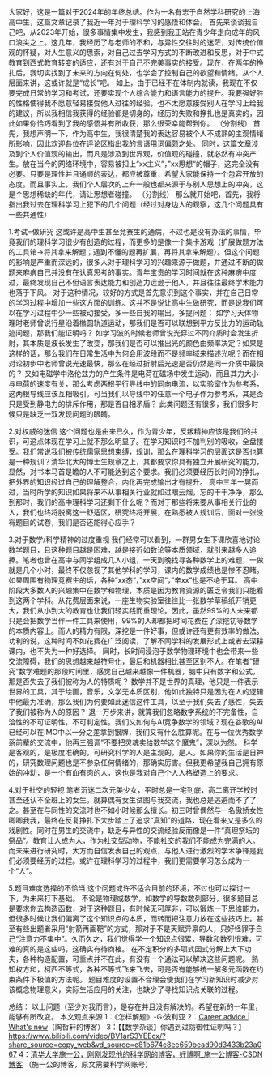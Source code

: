 大家好，这是一篇对于2024年的年终总结。作为一名有志于自然学科研究的上海高中生，这篇文章记录了我近一年对于理科学习的感悟和体会。
首先来谈谈我自己吧，从2023年开始，很多事情集中发生，我感到我正站在青少年走向成年的风口浪尖之上。这几年，我经历了与老师的不和，与异性交往时的迷茫，对传统价值观的怀疑，对人生意义的思索，对自己过去学习方式的不断改进和反思，对于中式教育到西式教育转变的适应，还有对于自己不完美事实的接受。现在，在两年的挣扎后，我切实找到了未来的方向在何处，也学会了控制自己的欲望和情绪。从个人层面来讲，这或许就是“成长”吧。
如上，由于已经不在体制内就读，我现在不仅要完成日常的学习和考试，还要实现个人综合能力和语言能力的提升。我要强好胜的性格使得我不愿意轻易接受他人过往的经验，也不太愿意接受别人在学习上给我的建议，所以我相信我获得的经验都是切身的，经历的失败和挣扎也是真实的，因此如果你恰巧看到了我的感悟并有所收获，那么很荣幸能帮到你。
（分割线）
首先，我想声明一下，作为高中生，我很清楚我的表达容易被个人不成熟的主观情绪所影响，因此欢迎各位在评论区指出我的言语用词偏颇之处。
同时，这篇文章涉及到个人价值观的输出，而凡是涉及到世界观，价值观的碰撞，就必然有冲突产生。放在当今的网络环境中，容易被扣上“xx主义”，”xx思想“的帽子，这完全没有必要。只要是理性并且通顺的表达，都应被尊重，希望大家能保持一个包容开放的态度。而且事实上，我们个人层次的上升一般也都来源于与别人思想上的冲突，这是个思想稀缺的年代，请让思想者碰撞。
（分割线）
那么就开始吧，首先，我将指出我过去在理科学习上犯下的几个问题（经过对身边人的观察，这几个问题具有一些共通性）

1.考试=做研究 
这或许是高中生甚至竞赛生的通病，不过也是没有办法的事情，毕竟我们的理科学习很少有创造的过程，而更多的是像一个集卡游戏（扩展做题方法的工具箱->将其拿来解题；遇到不懂的题再扩展，再将其拿来解题）。但这个问题的影响是严重而深远的，很多人对于理科学习的兴趣来源于做题，并通过不断的做题来麻痹自己并没有在认真思考的事实。青年宝贵的学习时间就在这种麻痹中度过，最终发现自己不但语言表达能力和创造力远逊于他人，并且往往最终学术能力也落于下风。
对于这种情况，较好的方式是首先意识到这个事实，并在自己日常的学习过程中增加一些这方面的训练。这并不是说让高中生做研究，而是说我们可以在学习过程中少一些被动接受，多一些自我的输出。多提问题：
如学习天体物理时老师曾说行星沿着椭圆轨道运动，那我们是否可以联想到平方反比力的运动轨迹问题，那我们能证明吗？
如学习波的时候老师曾说光穿过不同介质时会发生折射，其本质是波长发生了改变，那我们是否可以推出光的颜色由频率决定？如果是这样的话，那么我们在日常生活中为何会用波段而不是频率域来描述光呢？而在相对论初步中老师曾说光速最快，那么在经过折射后光速是否仍然是同一介质中最快的？
又如电磁学中洛伦兹力的产生条件是电荷在磁场中发生运动，而且其力大小与电荷的速度有关，那么考虑两根平行导线中的同向电流，以实验室作为参考系，这两根导线应该互相吸引。可当我们以导线中的任意一个电子作为参考系，其是否只是受到静电力的排斥作用，那是否自相矛盾？
此类问题还有很多，我们很多时候只是缺乏一双发现问题的眼睛。

2.对权威的迷信
这个问题也是由来已久，作为青少年，反叛精神应该是我们的共识，可这点体现在学习上就不那么明显了。在学习知识时不加判别的吸收，全盘接受。我们常说我们被传统儒家思想束缚，规训，那么在理科学习的层面这是否也算是一种规训？清华北大的博士生规章之上，其都要求你具有独立开展研究的能力，显然，对书本马首是瞻的人不可能达到这个要求。我们必须要经历长时间的挣扎，把外界的知识经过自己的理解整合，内化再完成输出才有提升。
高中三年一晃而过，当时所学的知识如果将来不从事相关行业就如过眼云烟，忘的干干净净，那么到那时，我们的高中理科学习还剩下什么呢？而对于那些将来要从事相关行业的人，我们也终将脱离这一舒适区，研究终将开展，在熟悉被人规训后，面对一张没有题目的试卷，我们是否还能得心应手？

3.对于数学/科学精神的过度重视
我们经常可以看到，一群男女生下课欣喜地讨论数学题目，且这种题目越是困难，越是接近如数论等本质领域，就引来越多人追捧。笔者也曾在高中与同学组成几人小组，一天到晚找寻各种数学上的难题，一做就是几个小时，最终不仅忽视了其他学科的学习，课内的数学成绩也是惨不忍睹。如果周围有物理竞赛生的话，各种”xx态“，”xx空间“，”辛xx”也是不绝于耳。
高中阶段大多数人的兴趣集中在数学和物理，本质是因为教育资源的匮乏令我们只能看到这两个学科。从花费层面来说，一座生物实验室往往比一张数学草稿纸开销更大，我们从小到大的教育也让我们轻实践而重理论。因此，虽然99%的人未来都只是会把数学当作一件工具来使用，99%的人却都把时间花费在了深挖初等数学的本质内容上。而人的精力有限，深挖是一件好事，但或许还有更有效率的做法。
功利的说，这种时间不如花费在广泛阅读，了解不同学科的发展形式上或者去深耕课内，也不失为一种好选择。
同时，长时间浸泡于数学物理环境中也会带来一些交流障碍，我们的思想越来越符号化，最后和机器相比甚至区别不大。在笔者“研究”数学难题的那段时间里，感觉自己越来越像一件机器，脑中只有数字和公式，那是否失去了我们被称为人的特质呢？
数学并不是世界的真理，他只是一件表示世界的工具，其于绘画，音乐，文学无本质区别，他如此独特只是因为在人的逻辑中他最为准确，那么我们为何要如此迷信这件工具，以至于我们失去了感性，失去了我们被称为人的原因？
退一万步来讲，就算我们忽略数字系统的不完备性，自洽性的不可证明性，不可判定性。我们又如何与AI竞争数学的领域？现在谷歌的AI已经可以在IMO中以一分之差拿到银牌，我们又有什么胜算呢。在与一位优秀数学系前辈的交流中，他再三强调”不要把灵魂卖给数学这个魔鬼”，深以为然。
科学是客观的，是极度准确的，可研究科学的人是主观的，是人。如果你的生活是日神的，研究数理问题也是不参杂任何情绪的，那确实厉害。但我更希望我自己拥有原始的冲动，是一个有血有肉的人，这也是我对自己个人人格塑造上的要求。

4.对于社交的轻视
笔者沉迷二次元美少女，平时总是一宅到底，高二离开学校时甚至还认不全班上的女生。就算偶有女生试图与我交流，我也总是逃避而不了了之。甚至在与同性的交流时也不如小时候那么擅长。初三时曾偶然与一名傲娇女性唧唧我我，最终在反复挣扎下大步踏上了追求“真知”的道路，现在看来又是多么的戏剧性。同时在男生的交流中，缺乏与异性的交流经验反而像是一件“真理祭坛的祭品”。教育让人成为人，作为社交型动物，不能社交的我们不能成为完满的人。
而未来进行研究时，大方而自信发表自己的观点，与他人进行激烈的学术争锋是我们必须要经历的过程。或许在理科学习的过程中，我们更需要学习怎么成为一个“人”。

5.题目难度选择的不恰当
这个问题或许不适合目前的环境，不过也可以探讨一下，为未来打下基础。
不论是物理或数学，如数学的导数数列部分，很多题目总是要求你去构造函数，对于这种题目，有时候无可厚非，可以锻炼一下思维能力，但很多时候让我们偏离了这个知识点的本质，而转而把注意力放在这些技巧上。甚至有些出题者采用“射箭再画靶”的方式，那对于不是天赋异禀的人，只好怪罪于自己“注意力不集中”。久而久之，我们觉得学一个知识点很累，导数和数列很难，可难的真的是这些吗，这确实有待商榷。
在不定积分的多项式因式分解上大下功夫，各种构造配置，可重点并不在此，有没有一个通法可以解决这些问题呢。
熟知权方和，柯西不等式，各种不等式飞来飞去，可是否有能够统一解多元函数在约束条件下极值的方法呢。
题目难度的设置不合理会使我们在学习新知识时减少对该概念物理意义，实际生活应用的关注，也缺少了寻找知识点关联的过程。

总结：
以上问题（至少对我而言），是存在并且没有解决的。希望在新的一年里，能够有所改变。
本文观点来源
1：《怎样解题》-G·波利亚
2：[Career advice | What's new](https://terrytao.wordpress.com/career-advice/)（陶哲轩的博客）
3：【【数学杂谈】你遇到过防御性证明吗？】 https://www.bilibili.com/video/BV1arS3YEEcx/?share_source=copy_web&vd_source=c81b674c8ee659bead90d3433b23a067
4：[清华大学施一公，刚刚发现他的科学网的博客，好博啊_施一公博客-CSDN博客](https://blog.csdn.net/han____shuai/article/details/49364837) （施一公的博客，原文需要科学网账号）












